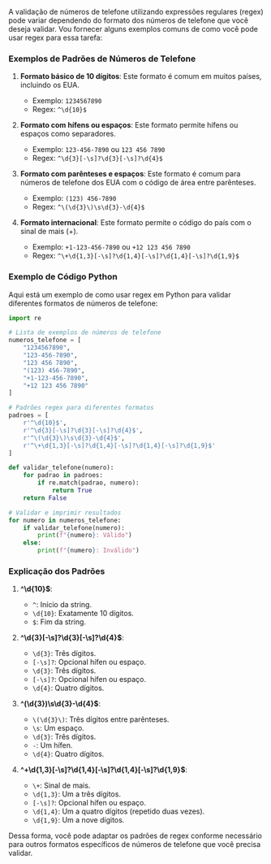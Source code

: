 A validação de números de telefone utilizando expressões regulares (regex) pode variar dependendo do formato dos números de telefone que você deseja validar. Vou fornecer alguns exemplos comuns de como você pode usar regex para essa tarefa:

### Exemplos de Padrões de Números de Telefone

1. **Formato básico de 10 dígitos**: Este formato é comum em muitos países, incluindo os EUA.
   - Exemplo: `1234567890`
   - Regex: `^\d{10}$`

2. **Formato com hífens ou espaços**: Este formato permite hífens ou espaços como separadores.
   - Exemplo: `123-456-7890` ou `123 456 7890`
   - Regex: `^\d{3}[-\s]?\d{3}[-\s]?\d{4}$`

3. **Formato com parênteses e espaços**: Este formato é comum para números de telefone dos EUA com o código de área entre parênteses.
   - Exemplo: `(123) 456-7890`
   - Regex: `^\(\d{3}\)\s\d{3}-\d{4}$`

4. **Formato internacional**: Este formato permite o código do país com o sinal de mais (+).
   - Exemplo: `+1-123-456-7890` ou `+12 123 456 7890`
   - Regex: `^\+\d{1,3}[-\s]?\d{1,4}[-\s]?\d{1,4}[-\s]?\d{1,9}$`

### Exemplo de Código Python

Aqui está um exemplo de como usar regex em Python para validar diferentes formatos de números de telefone:

```python
import re

# Lista de exemplos de números de telefone
numeros_telefone = [
    "1234567890",
    "123-456-7890",
    "123 456 7890",
    "(123) 456-7890",
    "+1-123-456-7890",
    "+12 123 456 7890"
]

# Padrões regex para diferentes formatos
padroes = [
    r'^\d{10}$',
    r'^\d{3}[-\s]?\d{3}[-\s]?\d{4}$',
    r'^\(\d{3}\)\s\d{3}-\d{4}$',
    r'^\+\d{1,3}[-\s]?\d{1,4}[-\s]?\d{1,4}[-\s]?\d{1,9}$'
]

def validar_telefone(numero):
    for padrao in padroes:
        if re.match(padrao, numero):
            return True
    return False

# Validar e imprimir resultados
for numero in numeros_telefone:
    if validar_telefone(numero):
        print(f"{numero}: Válido")
    else:
        print(f"{numero}: Inválido")
```

### Explicação dos Padrões

1. **^\d{10}$**:
   - `^`: Início da string.
   - `\d{10}`: Exatamente 10 dígitos.
   - `$`: Fim da string.

2. **^\d{3}[-\s]?\d{3}[-\s]?\d{4}$**:
   - `\d{3}`: Três dígitos.
   - `[-\s]?`: Opcional hífen ou espaço.
   - `\d{3}`: Três dígitos.
   - `[-\s]?`: Opcional hífen ou espaço.
   - `\d{4}`: Quatro dígitos.

3. **^\(\d{3}\)\s\d{3}-\d{4}$**:
   - `\(\d{3}\)`: Três dígitos entre parênteses.
   - `\s`: Um espaço.
   - `\d{3}`: Três dígitos.
   - `-`: Um hífen.
   - `\d{4}`: Quatro dígitos.

4. **^\+\d{1,3}[-\s]?\d{1,4}[-\s]?\d{1,4}[-\s]?\d{1,9}$**:
   - `\+`: Sinal de mais.
   - `\d{1,3}`: Um a três dígitos.
   - `[-\s]?`: Opcional hífen ou espaço.
   - `\d{1,4}`: Um a quatro dígitos (repetido duas vezes).
   - `\d{1,9}`: Um a nove dígitos.

Dessa forma, você pode adaptar os padrões de regex conforme necessário para outros formatos específicos de números de telefone que você precisa validar.